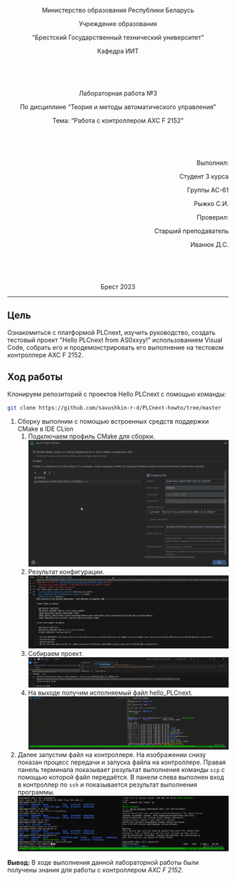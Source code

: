 <p align="center"> Министерство образования Республики Беларусь</p>
<p align="center">Учреждение образования</p>
<p align="center">“Брестский Государственный технический университет”</p>
<p align="center">Кафедра ИИТ</p>
<br><br><br>
<p align="center">Лабораторная работа №3</p>
<p align="center">По дисциплине “Теория и методы автоматического управления”</p>
<p align="center">Тема: “Работа с контроллером AXC F 2152”</p>
<br><br><br>
<p align="right">Выполнил:</p>
<p align="right">Студент 3 курса</p>
<p align="right">Группы АС-61</p>
<p align="right">Рыжко С.И.</p>
<p align="right">Проверил:</p>
<p align="right">Старший преподаватель</p>
<p align="right">Иванюк Д.С.</p>
<br><br><br>
<p align="center">Брест 2023</p>

---
## Цель

Ознакомиться с платформой PLCnext, изучить руководство, создать тестовый проект "Hello PLCnext from AS0xxyy!" использованием Visual Code, собрать его и продемонстрировать его выполнение на тестовом контроллере AXC F 2152.

## Ход работы

Клонируем репозиторий с проектов Hello PLCnext с помощью команды:

```bash
git clone https://github.com/savushkin-r-d/PLCnext-howto/tree/master 
```

1. Сборку выполним с помощью встроенных средств поддержки CMake в IDE CLion
	1. Подключаем профиль CMake для сборки.
    ![](./attachments/cmake_profile.png)
    2.  Результат конфигурации.
	   ![](./attachments/configuration.png)
	3. Собираем проект.
	   ![](./attachments/build_for_controller.png)
	4. На выходе получим исполняемый файл hello_PLCnext.
	   ![](./attachments/build_result.png)
2. Далее запустим файл на контроллере.
На изображении снизу показан процесс передачи и запуска файла на контроллере. Правая панель терминала показывает результат выполнения команды `scp` с помощью которой файл передаётся. В панели слева выполнен вход в контроллер по `ssh` и показывается результат выполнения программы.
    ![](attachments/run_result.png)


**Вывод:** В ходе выполнения данной лабораторной работы были получены знания для работы с контроллером _AXC F 2152_.
